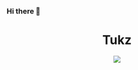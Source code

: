 ### Hi there 👋

<h1 align="center">Tukz</h1>
<a href="discord.gg/xtwitch"></a>
<p align="center">
  <img src="https://lanyard.cnrad.dev/api/990055597330296872" />
</p>

